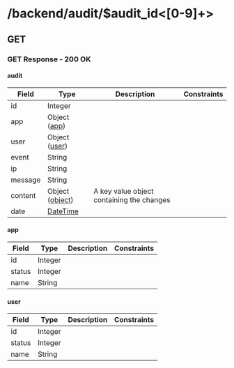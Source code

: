 
# /backend/audit/$audit_id<[0-9]+>


## GET


### GET Response - 200 OK

#### audit

Field | Type | Description | Constraints
----- | ---- | ----------- | -----------
id | Integer |  | 
app | Object ([app](#psx_model_App)) |  | 
user | Object ([user](#psx_model_User)) |  | 
event | String |  | 
ip | String |  | 
message | String |  | 
content | Object ([object](#psx_model_Object)) | A key value object containing the changes | 
date | [DateTime](http://tools.ietf.org/html/rfc3339#section-5.6) |  | 

#### app

Field | Type | Description | Constraints
----- | ---- | ----------- | -----------
id | Integer |  | 
status | Integer |  | 
name | String |  | 

#### user

Field | Type | Description | Constraints
----- | ---- | ----------- | -----------
id | Integer |  | 
status | Integer |  | 
name | String |  | 

